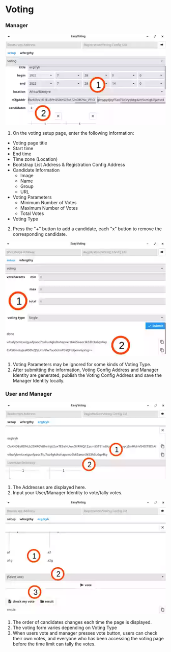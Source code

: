 # Voting

### Manager
![setup_voting1](images/ev_setup_voting1.webp)

1. On the voting setup page, enter the following information:
- Voting page title
- Start time
- End time
- Time zone (Location)
- Bootstrap List Address & Registration Config Address
- Candidate Information
  - Image
  - Name
  - Group
  - URL
- Voting Parameters
  - Minimum Number of Votes
  - Maximum Number of Votes
  - Total Votes
- Voting Type

2. Press the "+" button to add a candidate, each "x" button to remove the corresponding candidate.

![setup_voting3](images/ev_setup_voting3.webp)

1. Voting Parameters may be ignored for some kinds of Voting Type.
2. After submitting the information, Voting Config Address and Manager Identity are generated, publish the Voting Config Address and save the Manager Identity locally.

### User and Manager
![voting1](images/ev_voting1.webp)
1. The Addresses are displayed here.
2. Input your User/Manager Identity to vote/tally votes.

![voting2](images/ev_voting2.webp)
1. The order of candidates changes each time the page is displayed.
2. The voting form varies depending on Voting Type
3. When users vote and manager presses vote button, users can check their own votes, and everyone who has been accessing the voting page before the time limit can tally the votes.

